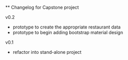 ** Changelog for Capstone project

v0.2
- prototype to create the appropriate restaurant data
- prototype to begin adding bootstrap material design

v0.1
- refactor into stand-alone project